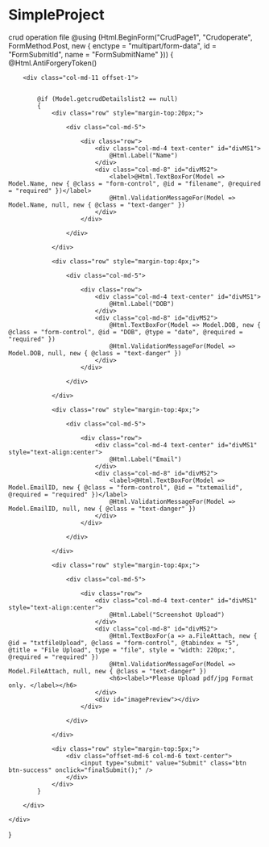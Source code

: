 # SimpleProject
crud operation file
@using (Html.BeginForm("CrudPage1", "Crudoperate", FormMethod.Post, new { enctype = "multipart/form-data", id = "FormSubmitId", name = "FormSubmitName" }))
{
    @Html.AntiForgeryToken()
    <div class="row m-t-50 m-b-30">

        <div class="col-md-11 offset-1">


            @if (Model.getcrudDetailslist2 == null)
            {
                <div class="row" style="margin-top:20px;">

                    <div class="col-md-5">

                        <div class="row">
                            <div class="col-md-4 text-center" id="divMS1">
                                @Html.Label("Name")
                            </div>
                            <div class="col-md-8" id="divMS2">
                                <label>@Html.TextBoxFor(Model => Model.Name, new { @class = "form-control", @id = "filename", @required = "required" })</label>
                                @Html.ValidationMessageFor(Model => Model.Name, null, new { @class = "text-danger" })
                            </div>
                        </div>

                    </div>

                </div>

                <div class="row" style="margin-top:4px;">

                    <div class="col-md-5">

                        <div class="row">
                            <div class="col-md-4 text-center" id="divMS1">
                                @Html.Label("DOB")
                            </div>
                            <div class="col-md-8" id="divMS2">
                                @Html.TextBoxFor(Model => Model.DOB, new { @class = "form-control", @id = "DOB", @type = "date", @required = "required" })
                                @Html.ValidationMessageFor(Model => Model.DOB, null, new { @class = "text-danger" })
                            </div>
                        </div>

                    </div>

                </div>

                <div class="row" style="margin-top:4px;">

                    <div class="col-md-5">

                        <div class="row">
                            <div class="col-md-4 text-center" id="divMS1" style="text-align:center">
                                @Html.Label("Email")
                            </div>
                            <div class="col-md-8" id="divMS2">
                                <label>@Html.TextBoxFor(Model => Model.EmailID, new { @class = "form-control", @id = "txtemailid", @required = "required" })</label>
                                @Html.ValidationMessageFor(Model => Model.EmailID, null, new { @class = "text-danger" })
                            </div>
                        </div>

                    </div>

                </div>

                <div class="row" style="margin-top:4px;">

                    <div class="col-md-5">

                        <div class="row">
                            <div class="col-md-4 text-center" id="divMS1" style="text-align:center">
                                @Html.Label("Screenshot Upload")
                            </div>
                            <div class="col-md-8" id="divMS2">
                                @Html.TextBoxFor(a => a.FileAttach, new { @id = "txtfileUpload", @class = "form-control", @tabindex = "5", @title = "File Upload", type = "file", style = "width: 220px;", @required = "required" })
                                @Html.ValidationMessageFor(Model => Model.FileAttach, null, new { @class = "text-danger" })
                                <h6><label>*Please Upload pdf/jpg Format only. </label></h6>
                            </div>
                            <div id="imagePreview"></div>
                        </div>

                    </div>

                </div>

                <div class="row" style="margin-top:5px;">
                    <div class="offset-md-6 col-md-6 text-center">
                        <input type="submit" value="Submit" class="btn btn-success" onclick="finalSubmit();" />
                    </div>
                </div>
            }

        </div>

    </div>

}
